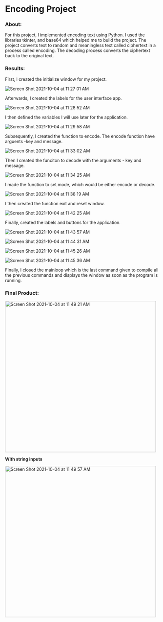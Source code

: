 # Encoding Project
### About: 

For this project, I implemented encoding text using Python. I used the libraries tkinter, and base64 which helped me to build the project. The project converts text to random and meaningless text called ciphertext in a process called encoding. The decoding process converts the ciphertext back to the original text. 

### Results:

First, I created the initialize window for my project.

![Screen Shot 2021-10-04 at 11 27 01 AM](https://user-images.githubusercontent.com/89553126/135888724-655a00d8-9406-4437-9bca-f17e26a1349a.png)

Afterwards, I created the labels for the user interface app. 

![Screen Shot 2021-10-04 at 11 28 52 AM](https://user-images.githubusercontent.com/89553126/135888935-35136cab-b66a-4037-bcff-b5d839185947.png)

I then defined the variables I will use later for the application.

![Screen Shot 2021-10-04 at 11 29 58 AM](https://user-images.githubusercontent.com/89553126/135889109-abab6d00-5613-4751-8a15-ba335b922d64.png)

Subsequently, I created the function to encode. The encode function have arguents -key and message.

![Screen Shot 2021-10-04 at 11 33 02 AM](https://user-images.githubusercontent.com/89553126/135889477-278bf18c-a766-4303-82ff-843ea6bda388.png)

Then I created the funciton to decode with the arguments - key and message.

![Screen Shot 2021-10-04 at 11 34 25 AM](https://user-images.githubusercontent.com/89553126/135889627-760d43cf-4a41-4f7a-8c02-ed30ba7ea7b4.png)

I made the function to set mode, which would be either encode or decode.

![Screen Shot 2021-10-04 at 11 38 19 AM](https://user-images.githubusercontent.com/89553126/135890159-ae15d7a3-3d39-4b80-ac7b-c4ffd2006725.png)

I then created the function exit and reset window.

![Screen Shot 2021-10-04 at 11 42 25 AM](https://user-images.githubusercontent.com/89553126/135890683-856dbb53-47e8-4d65-935b-ceb098c609d6.png)
 
Finally, created the labels and buttons for the application.
 
![Screen Shot 2021-10-04 at 11 43 57 AM](https://user-images.githubusercontent.com/89553126/135890868-1afa917a-2482-4b51-9197-cbaf4ba31296.png)
 
![Screen Shot 2021-10-04 at 11 44 31 AM](https://user-images.githubusercontent.com/89553126/135890973-9abe1da0-aff4-4d0c-bb3a-0a4ad94b8ba8.png)
 
![Screen Shot 2021-10-04 at 11 45 26 AM](https://user-images.githubusercontent.com/89553126/135891314-68c25e08-593e-403a-8ebe-a491ca011a7f.png)

![Screen Shot 2021-10-04 at 11 45 36 AM](https://user-images.githubusercontent.com/89553126/135891315-ef6334f2-d9cc-42eb-8121-c6b79a140da7.png)

Finally, I closed the mainloop which is the last command given to compile all the previous commands and displays the window as soon as the program is running.

### Final Product:

<img width="494" alt="Screen Shot 2021-10-04 at 11 49 21 AM" src="https://user-images.githubusercontent.com/89553126/135891757-7c8a688c-a32a-46f1-a5e4-e0184309c522.png">

**With string inputs**

<img width="494" alt="Screen Shot 2021-10-04 at 11 49 57 AM" src="https://user-images.githubusercontent.com/89553126/135891758-01563247-ff32-414e-8951-308af06243d2.png">


